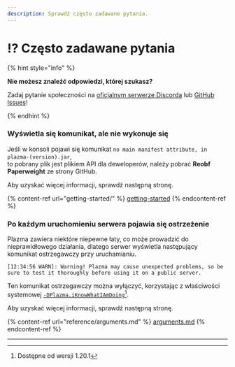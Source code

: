 ```yaml
---
description: Sprawdź często zadawane pytania.
---
```


# ⁉️ Często zadawane pytania

{% hint style="info" %}

**Nie możesz znaleźć odpowiedzi, której szukasz?**

Zadaj pytanie społeczności na [oficjalnym serwerze Discorda](https://discord.gg/MmfC52K8A8) lub [GitHub Issues](https://github.com/PlazmaMC/PlazmaBukkit/issues)!

{% endhint %}

### Wyświetla się komunikat, ale nie wykonuje się

Jeśli w konsoli pojawi się komunikat `no main manifest attribute, in plazma-(version).jar`,\
to pobrany plik jest plikiem API dla deweloperów, należy pobrać **Reobf Paperweight** ze strony GitHub.

Aby uzyskać więcej informacji, sprawdź następną stronę.

{% content-ref url="getting-started/" %}
[getting-started](getting-started#id-2)
{% endcontent-ref %}

### Po każdym uruchomieniu serwera pojawia się ostrzeżenie

Plazma zawiera niektóre niepewne łaty, co może prowadzić do nieprawidłowego działania, dlatego serwer wyświetla następujący komunikat ostrzegawczy przy uruchamianiu.

```log
[12:34:56 WARN]: Warning! Plazma may cause unexpected problems, so be sure to test it thoroughly before using it on a public server.
```

Ten komunikat ostrzegawczy można wyłączyć, korzystając z właściwości systemowej [`-DPlazma.iKnowWhatIAmDoing`](#user-content-fn-1)[^1].

Aby uzyskać więcej informacji, sprawdź następną stronę.

{% content-ref url="reference/arguments.md" %}
[arguments.md](reference/arguments.md#plazma.iknowwhatiamdoing)
{% endcontent-ref %}

***

[^1]: Dostępne od wersji 1.20.1
